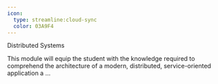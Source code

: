 ```yaml
---
icon:
  type: streamline:cloud-sync
  color: 03A9F4
---
```

Distributed Systems

This module will equip the student with the knowledge required to comprehend the architecture of a modern, distributed, service-oriented application a ... 
